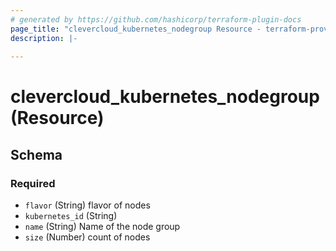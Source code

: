 ```yaml
---
# generated by https://github.com/hashicorp/terraform-plugin-docs
page_title: "clevercloud_kubernetes_nodegroup Resource - terraform-provider-clevercloud"
description: |-
  
---
```


# clevercloud_kubernetes_nodegroup (Resource)





<!-- schema generated by tfplugindocs -->
## Schema

### Required

- `flavor` (String) flavor of nodes
- `kubernetes_id` (String)
- `name` (String) Name of the node group
- `size` (Number) count of nodes
